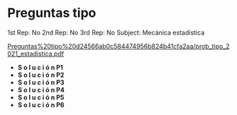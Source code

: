 # Preguntas tipo

1st Rep: No
2nd Rep: No
3rd Rep: No
Subject: Mecánica estadística

[Preguntas%20tipo%20d24566ab0c584474956b824b41cfa2aa/prob_tipo_2021_estadistica.pdf](Preguntas%20tipo%20d24566ab0c584474956b824b41cfa2aa/prob_tipo_2021_estadistica.pdf)

- **S o l u c i ó n  P1**
- **S o l u c i ó n  P2**
- **S o l u c i ó n  P3**
- **S o l u c i ó n  P4**
- **S o l u c i ó n  P5**
- **S o l u c i ó n  P6**